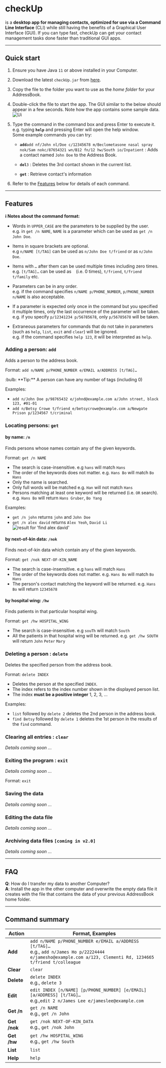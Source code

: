 
# checkUp
is a **desktop app for managing contacts, optimized for use via a Command Line Interface** (CLI) while still having the benefits of a Graphical User Interface (GUI). If you can type fast, checkUp can get your contact management tasks done faster than traditional GUI apps.



--------------------------------------------------------------------------------------------------------------------

## Quick start

1. Ensure you have Java `11` or above installed in your Computer.


1. Download the latest `checkUp.jar` from [here](https://github.com/AY2223S1-CS2103T-W16-3/tp/releases).

1. Copy the file to the folder you want to use as the _home folder_ for your AddressBook.

1. Double-click the file to start the app. The GUI similar to the below should appear in a few seconds. Note how the app contains some sample data.<br>
   ![Ui](images/Ui.png)

1. Type the command in the command box and press Enter to execute it. e.g. typing **`help`** and pressing Enter will open the help window.<br>
   Some example commands you can try:

   * **`add`**`add nf/John nl/Doe c/12345678 m/Beclometasone nasal spray nok/Sam nokc/87654321 wn/B12 fn/12 hw/South io/Inpatient` : Adds a contact named `John Doe` to the Address Book.

   * **`del`**`3` : Deletes the 3rd contact shown in the current list.

   * **`get`** : Retrieve contact's information
 

1. Refer to the [Features](#features) below for details of each command.

--------------------------------------------------------------------------------------------------------------------

## Features

<div markdown="block" class="alert alert-info">

**:information_source: Notes about the command format:**<br>

* Words in `UPPER_CASE` are the parameters to be supplied by the user.<br>
  e.g. in `get /n NAME`, `NAME` is a parameter which can be used as `get /n John Doe`.

* Items in square brackets are optional.<br>
  e.g `n/NAME [t/TAG]` can be used as `n/John Doe t/friend` or as `n/John Doe`.

* Items with `…`​ after them can be used multiple times including zero times.<br>
  e.g. `[t/TAG]…​` can be used as ` ` (i.e. 0 times), `t/friend`, `t/friend t/family` etc.

* Parameters can be in any order.<br>
  e.g. if the command specifies `n/NAME p/PHONE_NUMBER`, `p/PHONE_NUMBER n/NAME` is also acceptable.

* If a parameter is expected only once in the command but you specified it multiple times, only the last occurrence of the parameter will be taken.<br>
  e.g. if you specify `p/12341234 p/56785678`, only `p/56785678` will be taken.

* Extraneous parameters for commands that do not take in parameters (such as `help`, `list`, `exit` and `clear`) will be ignored.<br>
  e.g. if the command specifies `help 123`, it will be interpreted as `help`.

</div>

### Adding a person: `add`

Adds a person to the address book.

Format: `add n/NAME p/PHONE_NUMBER e/EMAIL a/ADDRESS [t/TAG]…​`

<div markdown="span" class="alert alert-primary">:bulb: **Tip:**
A person can have any number of tags (including 0)
</div>

Examples:
* `add n/John Doe p/98765432 e/johnd@example.com a/John street, block 123, #01-01`
* `add n/Betsy Crowe t/friend e/betsycrowe@example.com a/Newgate Prison p/1234567 t/criminal`


### Locating persons: `get`
#### by name: `/n`

Finds persons whose names contain any of the given keywords.

Format: `get /n NAME`

* The search is case-insensitive. e.g `hans` will match `Hans`
* The order of the keywords does not matter. e.g. `Hans Bo` will match `Bo Hans`
* Only the name is searched.
* Only full words will be matched e.g. `Han` will not match `Hans`
* Persons matching at least one keyword will be returned (i.e. `OR` search).
  e.g. `Hans Bo` will return `Hans Gruber`, `Bo Yang`

Examples:
* `get /n john` returns `john` and `John Doe`
* `get /n alex david` returns `Alex Yeoh`, `David Li`<br>
  ![result for 'find alex david'](images/findAlexDavidResult.png)
  
#### by next-of-kin data: `/nok`

Finds next-of-kin data which contain any of the given keywords.

Format: `get /nok NEXT-OF-KIN_NAME`

* The search is case-insensitive. e.g `hans` will match `Hans`
* The order of the keywords does not matter. e.g. `Hans Bo` will match `Bo Hans`
* The person's contact matching the keyword will be returned.
  e.g. `Hans Bo` will return `12345678`
  
#### by hospital wing: `/hw`

Finds patients in that particular hospital wing.

Format: `get /hw HOSPITAL_WING`

* The search is case-insensitive. e.g `souTh` will match `South`
* All the patients in that hospital wing will be returned.
  e.g. `get /hw SOUTH` will return `John` `Peter` `Mary`



### Deleting a person : `delete`

Deletes the specified person from the address book.

Format: `delete INDEX`

* Deletes the person at the specified `INDEX`.
* The index refers to the index number shown in the displayed person list.
* The index **must be a positive integer** 1, 2, 3, …​

Examples:
* `list` followed by `delete 2` deletes the 2nd person in the address book.
* `find Betsy` followed by `delete 1` deletes the 1st person in the results of the `find` command.

### Clearing all entries : `clear`


_Details coming soon ..._

### Exiting the program : `exit`


_Details coming soon ..._

Format: `exit`

### Saving the data


_Details coming soon ..._

### Editing the data file


_Details coming soon ..._

### Archiving data files `[coming in v2.0]`

_Details coming soon ..._

--------------------------------------------------------------------------------------------------------------------

## FAQ

**Q**: How do I transfer my data to another Computer?<br>
**A**: Install the app in the other computer and overwrite the empty data file it creates with the file that contains the data of your previous AddressBook home folder.

--------------------------------------------------------------------------------------------------------------------

## Command summary

Action | Format, Examples
--------|------------------
**Add** | `add n/NAME p/PHONE_NUMBER e/EMAIL a/ADDRESS [t/TAG]…​` <br> e.g., `add n/James Ho p/22224444 e/jamesho@example.com a/123, Clementi Rd, 1234665 t/friend t/colleague`
**Clear** | `clear`
**Delete** | `delete INDEX`<br> e.g., `delete 3`
**Edit** | `edit INDEX [n/NAME] [p/PHONE_NUMBER] [e/EMAIL] [a/ADDRESS] [t/TAG]…​`<br> e.g.,`edit 2 n/James Lee e/jameslee@example.com`
**Get /n** | `get /n NAME`<br> e.g., `get /n John`
**Get /nok** | `get /nok NEXT-OF-KIN_DATA`<br> e.g., `get /nok John`
**Get /hw** | `get /hw HOSPITAL_WING`<br> e.g., `get /hw South`
**List** | `list`
**Help** | `help`
